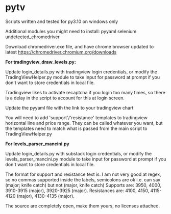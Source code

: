 # pytv

Scripts written and tested for py3.10 on windows only

Additional modules you might need to install:
pyyaml
selenium
undetected_chromedriver

Download chromedriver.exe file, and have chrome browser updated to latest
https://chromedriver.chromium.org/downloads

**For tradingview_draw_levels.py:**

Update login_details.py with tradingview login credentials, or modify the TradingViewHelper.py module to take input for password at prompt if you don't want to store credentials in local file.

Tradingview likes to activate recaptcha if you login too many times, so there is a delay in the script to account for this at login screen.

Update the pyyaml file with the link to your tradingview chart

You will need to add 'support'/'resistance' templates to tradingview horizontal line and price range. They can be called whatever you want, but the templates need to match what is passed from the main script to TradingViewHelper.py

**For levels_parser_mancini.py**

Update login_details.py with substack login credentials, or modify the levels_parser_mancini.py module to take input for password at prompt if you don't want to store credentials in local file.

The format for support and resistance text is. I am not very good at regex, so no commas supported inside the labels, semicolons are ok i.e. can say (major; knife catch) but not (major, knife catch)
Supports are: 3950, 4000, 3910-3915 (major), 3920-3925 (major).
Resistances are: 4100, 4150, 4115-4120 (major), 4130-4135 (major).


The source are completely open, make them yours, no licenses attached.
